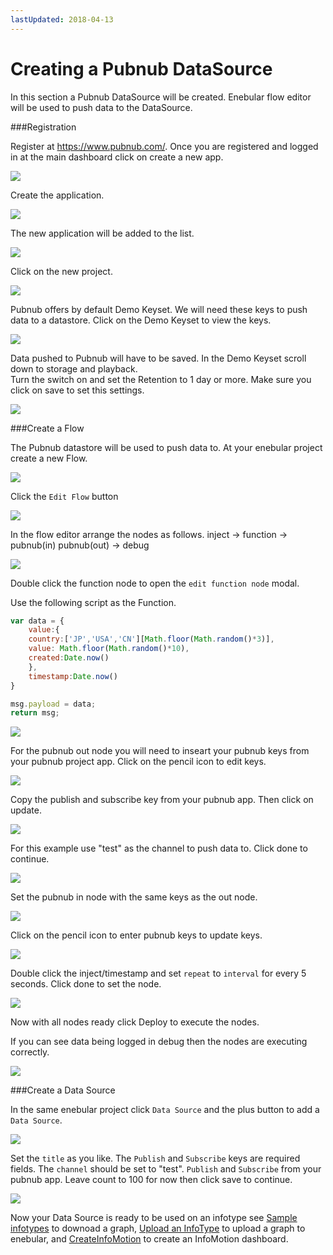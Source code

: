 ```yaml
---
lastUpdated: 2018-04-13
---
```


# Creating a Pubnub DataSource 

In this section a Pubnub DataSource will be created. 
Enebular flow editor will be used to push data to the DataSource. 

###Registration

Register at https://www.pubnub.com/.
Once you are registered and logged in at the main dashboard click on create a new app. 

![](/_asset/images/InfoMotion/datasources/pubnub/pubnub-app-list.png) 

Create the application. 

![](/_asset/images/InfoMotion/datasources/pubnub/create-app.png) 

The new application will be added to the list. 

![](/_asset/images/InfoMotion/datasources/pubnub/pubnub-new-app-list.png) 


Click on the new project.

![](/_asset/images/InfoMotion/datasources/pubnub/pubnub-dashboard.png) 


Pubnub offers by default Demo Keyset. 
We will need these keys to push data to a datastore. 
Click on the Demo Keyset to view the keys. 

![](/_asset/images/InfoMotion/datasources/pubnub/pubnub-keys.png) 


Data pushed to Pubnub will have to be saved. 
In the Demo Keyset scroll down to storage and playback.  
Turn the switch on and set the Retention to 1 day or more. Make sure you click on save to set this settings.  

![](/_asset/images/InfoMotion/datasources/pubnub/pubnub-storage-playback.png) 


###Create a Flow 

The Pubnub datastore will be used to push data to. 
At your enebular project create a new Flow. 

![](/_asset/images/InfoMotion/datasources/pubnub/create-flow.png)

Click the `Edit Flow` button 

![](/_asset/images/InfoMotion/datasources/pubnub/edit-flow.png)


In the flow editor arrange the nodes as follows. 
inject -> function -> pubnub(in) 
pubnub(out) -> debug 

![](/_asset/images/InfoMotion/datasources/pubnub/flow.png)

Double click the function node to open the `edit function node` modal. 

Use the following script as the Function.

```javascript
var data = {
	value:{
    country:['JP','USA','CN'][Math.floor(Math.random()*3)],
    value: Math.floor(Math.random()*10),
    created:Date.now()
	},
	timestamp:Date.now()
}

msg.payload = data; 
return msg;
```

![](/_asset/images/InfoMotion/datasources/pubnub/function-node.png)

For the pubnub out node you will need to inseart your 
pubnub keys from your pubnub project app. Click on the pencil icon to edit keys. 

![](/_asset/images/InfoMotion/datasources/pubnub/pubnub-out-node.png)

Copy the publish and subscribe key from your pubnub app. 
Then click on update. 

![](/_asset/images/InfoMotion/datasources/pubnub/pubnub-out-node-keys.png)


For this example use "test" as the channel to push data to. Click done to continue. 

![](/_asset/images/InfoMotion/datasources/pubnub/pubnub-out-node-complete.png)


Set the pubnub in node with the same keys as the out node. 

![](/_asset/images/InfoMotion/datasources/pubnub/pubnub-in-node-complete.png)


Click on the pencil icon to enter pubnub keys to update keys. 

![](/_asset/images/InfoMotion/datasources/pubnub/pubnub-in-node-keys.png)

Double click the inject/timestamp and set `repeat` to `interval` for every 5 seconds. 
Click done to set the node. 

![](/_asset/images/InfoMotion/datasources/pubnub/timestamp-node.png) 


Now with all nodes ready click Deploy to execute the nodes.

If you can see data being logged in debug then the nodes are executing correctly.

![](/_asset/images/InfoMotion/datasources/pubnub/debug.png) 


###Create a Data Source 

In the same enebular project click `Data Source` and the plus button to add a 
`Data Source`. 

![](/_asset/images/InfoMotion/datasources/pubnub/datasource.png) 


Set the `title` as you like. The `Publish` and `Subscribe` keys are required fields. 
The `channel` should be set to "test". `Publish` and `Subscribe` from your pubnub app. 
Leave count to 100 for now then click save to continue. 

![](/_asset/images/InfoMotion/datasources/pubnub/settings.png) 


Now your Data Source is ready to be used on an infotype see 
[Sample infotypes](./SampleInfoTypes.md) to downoad a graph, 
[Upload an InfoType](./UploadInfoType.md) to upload a graph to enebular, 
and [CreateInfoMotion](/.CreateInfoMotion.md) to create an InfoMotion dashboard. 
